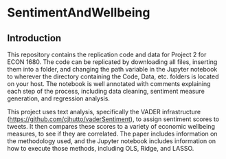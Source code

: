 # SentimentAndWellbeing
 
<h2>Introduction</h2>

This repository contains the replication code and data for Project 2 for ECON 1680. The code can be replicated by downloading all files, inserting them into a folder, and changing the path variable in the Jupyter notebook to wherever the directory containing the Code, Data, etc. folders is located on your host. The notebook is well annotated with comments explaining each step of the process, including data cleaning, sentiment measure generation, and regression analysis.

This project uses text analysis, specifically the VADER infrastructure (https://github.com/cjhutto/vaderSentiment), to assign sentiment scores to tweets. It then compares these scores to a variety of economic wellbeing measures, to see if they are correlated. The paper includes information on the methodology used, and the Jupyter notebook includes information on how to execute those methods, including OLS, Ridge, and LASSO.
